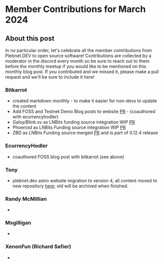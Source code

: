 # Member Contributions for March 2024

## About this post

In no particular order, let's celebrate all the member contributions from Plebnet.DEV 
to open source software! Contributions are collected by a moderator in the discord every 
month so be sure to reach out to them before the monthly meetup if you would like to be 
mentioned on this monthly blog post. If you contributed and we missed it, please make a
pull request and we'll be sure to include it here!

### Bitkarrot
- created markdown monthly - to make it easier for non-devs to update the content
- Add FOSS and Testnet Demo Blog posts to website [PR](https://github.com/plebnet-dev/website/pull/112) - (coauthored with ecurrencyhodler)
- Galoy/Blink.sv as LNBits funding source integration WIP [PR](https://github.com/lnbits/lnbits/pull/2270)
- Phoenixd as LNBits Funding source integration WIP [PR](https://github.com/lnbits/lnbits/pull/2362)
- ZBD as LNBits Funding source merged [PR](https://github.com/lnbits/lnbits/pull/2235) and is part of 0.12.4 release

### EcurrencyHodler
- coauthored FOSS blog post with bitkarrot (see above)

### Tony 
- plebnet.dev astro website migration to version 4, all content moved to new repository [here](https://github.com/plebnet-dev/web); old will be archived when finished.

### Randy McMillian
-

### Msgilligan
-

### XenonFun (Richard Safier) 
- 
